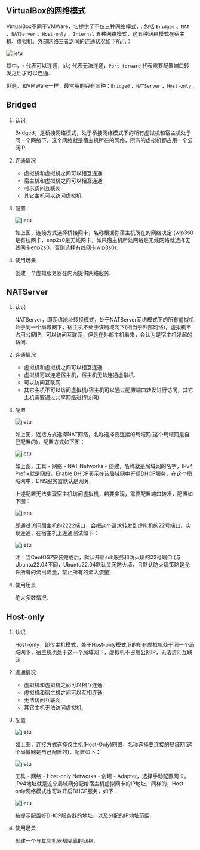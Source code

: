 ## VirtualBox的网络模式

VirtualBox不同于VMWare，它提供了不仅三种网络模式，；包括 `Bridged` 、`NAT` 、`NATServer` 、`Host-only` 、`Internal` 五种网络模式，这五种网络模式在宿主机、虚拟机、外部网络三者之间的连通状况如下所示：

![jietu](./images/20.png)

其中，`+` 代表可以连通，`âĂŞ` 代表无法连通，`Port forward` 代表需要配置端口转发之后才可以连通.

但是，和VMWare一样，最常用的只有三种：`Bridged` 、`NATServer` 、`Host-only` .



## Bridged

1. 认识

   Bridged，是桥接网络模式，处于桥接网络模式下的所有虚拟机和宿主机处于同一个网络下，这个网络就是宿主机所在的网络，所有的虚拟机都占用一个公网IP.

2. 连通情况

   - 虚拟机和虚拟机之间可以相互连通.
   - 宿主机和虚拟机之间可以相互连通.
   - 可以访问互联网.
   - 其它主机可以访问虚拟机.

3. 配置

   ![jietu](./images/21.png)

   如上图，连接方式选择桥接网卡，名称根据你宿主机所在的网络决定.(wlp3s0是有线网卡，enp2s0是无线网卡，如果宿主机所处网络是无线网络就选择无线网卡enp2s0，否则选择有线网卡wlp3s0).

4. 使用场景

   创建一个虚拟服务器在内网提供网络服务.



## NATServer

1. 认识

   NATServer，即网络地址转换模式，处于NATServer网络模式下的所有虚拟机处于同一个局域网下，宿主机不处于该局域网下(相当于外部网络)，虚拟机不占用公网IP，可以访问互联网，但是在外部主机看来，会认为是宿主机发起的访问.

2. 连通情况

   - 虚拟机和虚拟机之间可以相互连通.
   - 虚拟机可以连通宿主机，宿主机无法连通虚拟机.
   - 可以访问互联网.
   - 其它主机不可以访问虚拟机(宿主机可以通过配置端口转发进行访问，其它主机需要通过共享网络进行访问).

3. 配置

   ![jietu](./images/22.png)

   如上图，连接方式选择NAT网络，名称选择要连接的局域网(这个局域网是自己配置的)，配置方式如下图：

   ![jietu](./images/23.png)

   如上图，工具 - 网络 - NAT Networks - 创建，名称就是局域网的名字，IPv4 Prefix就是网段，Enable DHCP表示在该局域网中开启DHCP服务，在这个局域网中，DNS服务器默认是网关.

   上述配置无法实现宿主机访问虚拟机，若要实现，需要配置端口转发，配置如下图：

   ![jietu](./images/24.png)

   即通过访问宿主机的2222端口，会把这个请求转发到虚拟机的22号端口，实现连通，在宿主机上连通测试如下：

   ![jietu](./images/25.png)

   注：当CentOS7安装完成后，默认开启ssh服务和防火墙的22号端口.(与Ubuntu22.04不同，Ubuntu22.04默认关闭防火墙，且默认防火墙策略是允许所有的流出流量，禁止所有的流入流量).

   

4. 使用场景

   绝大多数情况.



## Host-only

1. 认识

   Host-only，即仅主机模式，处于Host-only模式下的所有虚拟机处于同一个局域网下，宿主机也处于这一个局域网下，虚拟机不占用公网IP，无法访问互联网.

2. 连通情况

   - 虚拟机和虚拟机之间可以相互连通.
   - 虚拟机和宿主机之间可以互相连通.
   - 无法访问互联网.
   - 其它主机无法访问虚拟机.

3. 配置

   ![jietu](./images/26.png)

   如上图，连接方式选择仅主机(Host-Only)网络，名称选择要连接的局域网(这个局域网是自己配置的)，配置如下：

   ![jietu](./images/27.png)

   工具 - 网络 - Host-only Networks - 创建 - Adapter，选择手动配置网卡，IPv4地址就是这个局域网分配给宿主机虚拟网卡的IP地址，同样的，Host-only网络模式也可以开启DHCP服务，如下：

   ![jietu](./images/28.png)

   按提示配置好DHCP服务器的地址，以及分配的IP地址范围.

4. 使用场景

   创建一个与其它机器都隔离的网络.

